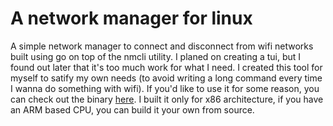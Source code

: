 # A network manager for linux
A simple network manager to connect and disconnect from wifi networks built using go on top of the nmcli utility. I planed on creating a tui, but I found out later that it's too much work for what I need. I created this tool for myself to satify my own needs (to avoid writing a long command every time I wanna do something with wifi). If you'd like to use it for some reason, you can check out the binary [here](https://github.com/neckbeard-69/linux-network-manager/releases/tag/v1.0). I built it only for x86 architecture, if you have an ARM based CPU, you can build it your own from source.
